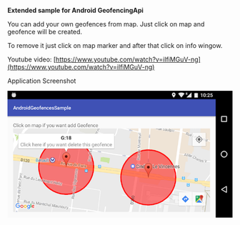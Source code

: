 **Extended sample for Android GeofencingApi**

You can add your own geofences from map. Just click on map and geofence will be created.

To remove it just click on map marker and after that click on info wingow.

Youtube video: [https://www.youtube.com/watch?v=ilfiMGuV-ng](https://www.youtube.com/watch?v=ilfiMGuV-ng)

Application Screenshot

![ScreenShot](screenshot.png)